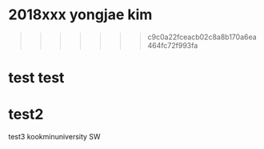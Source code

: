 # 2018xxx     yongjae kim
>>>>>>> c9c0a22fceacb02c8a8b170a6ea464fc72f993fa
# test test
# test2
test3
kookminuniversity SW

